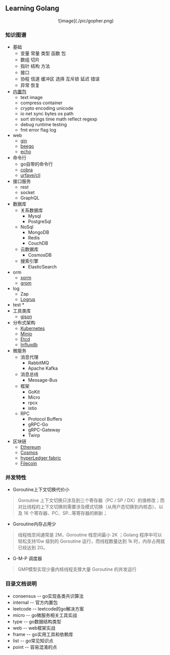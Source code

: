 ## Learning Golang
<center>![image](./pic/gopher.png)</center>

### 知识图谱         
* 基础
  * 变量 常量 类型 函数 包
  * 数组 切片
  * 指针 结构 方法
  * 接口
  * 协程 信道 缓冲区 选择 互斥锁 延迟 错误
  * 异常 恢复
* [内置包](https://studygolang.com/pkgdoc)
  * text image
  * compress container
  * crypto encoding unicode
  * io net sync bytes os path
  * sort strings time math reflect regexp
  * debug runtime testing
  * fmt error flag log
* web
  * [gin](https://github.com/gin-gonic/gin)
  * [beego](https://github.com/astaxie/beego)
  * [echo](https://github.com/labstack/echo)
* 命令行
  * go自带的命令行 
  * [cobra](https://github.com/spf13/cobra)
  * [urfave/cli](https://github.com/urfave/cli)
* 接口服务
  * rest
  * socket
  * GraphQL
* 数据库
  * 关系数据库
    * Mysql
    * PostgreSql
  * NoSql
    * MongoDB
    * Redis
    * CouchDB
  * 云数据库
    * CosmosDB
  * 搜索引擎
    * ElasticSearch
* orm
  * [xorm](https://github.com/go-xorm/xorm)
  * [grom](https://github.com/jinzhu/gorm)
* log
  * Zap
  * [Logrus](https://github.com/sirupsen/logrus)
* test
  * 
* 工具类库
  * [gjson](https://github.com/tidwall/gjson)
* 分布式架构
  * [Kubernetes](https://github.com/kubernetes/kubernetes)
  * [Minio](https://github.com/minio/minio)
  * [Etcd](https://github.com/etcd-io/etcd)
  * [Influxdb](https://github.com/influxdata/influxdb)
* 微服务
  * 消息代理
    * RabbitMQ
    * Apache Kafka
  * 消息总线
    * Message-Bus
  * 框架
    * GoKit
    * Micro
    * rpcx
    * istio
  * RPC
    * Protocol Buffers
    * gRPC-Go
    * gRPC-Gateway
    * Twirp
* 区块链
  * [Ethereum](https://github.com/ethereum/go-ethereum)
  * [Cosmos](https://github.com/cosmos/cosmos-sdk)
  * [hyperLedger fabric](https://github.com/hyperledger/fabric)
  * [Filecoin](https://github.com/filecoin-project/go-filecoin)

### 并发特性
* Goroutine上下文切换代价小
> Goroutine 上下文切换只涉及到三个寄存器（PC / SP / DX）的值修改；而对比线程的上下文切换则需要涉及模式切换（从用户态切换到内核态）、以及 16 个寄存器、PC、SP…等寄存器的刷新；

* Goroutine内存占用少
> 线程栈空间通常是 2M，Goroutine 栈空间最小 2K ；Golang 程序中可以轻松支持10w 级别的 Goroutine 运行，而线程数量达到 1k 时，内存占用就已经达到 2G。

* G-M-P 调度器
> GMP模型实现少量内核线程支撑大量 Goroutine 的并发运行

### 目录文档说明
* consensus -- go实现各类共识算法
* internal -- 官方内置包
* leetcode -- leetcode的go解决方案
* micro -- go微服务相关工具实战
* type -- go数据结构类型
* web -- web框架实战
* frame -- go实用工具和依赖库
* list -- go常见知识点
* point -- 容易混淆的点

